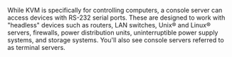 While KVM is specifically for controlling computers, a console server can access devices with RS-232 serial ports. These are designed to work with "headless" devices such as routers, LAN switches, Unix® and Linux® servers, firewalls, power distribution units, uninterruptible power supply systems, and storage systems. You'll also see console servers referred to as terminal servers.
